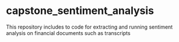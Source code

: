 # capstone_sentiment_analysis
This repository includes to code for extracting and running sentiment analysis on financial documents such as transcripts
